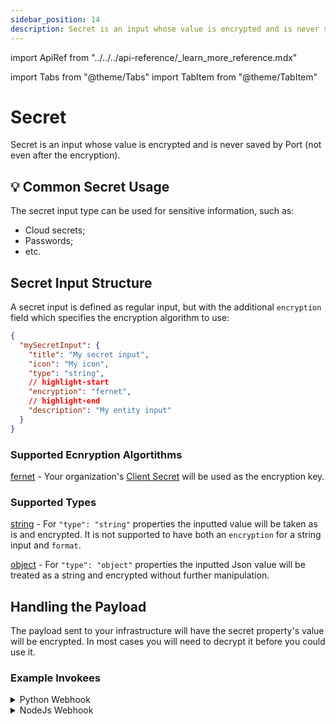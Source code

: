 ```yaml
---
sidebar_position: 14
description: Secret is an input whose value is encrypted and is never saved in Port's Databases.
---
```


import ApiRef from "../../../api-reference/\_learn_more_reference.mdx"

import Tabs from "@theme/Tabs"
import TabItem from "@theme/TabItem"

# Secret

Secret is an input whose value is encrypted and is never saved by Port (not even after the encryption).

## 💡 Common Secret Usage

The secret input type can be used for sensitive information, such as:

- Cloud secrets;
- Passwords;
- etc.

## Secret Input Structure

A secret input is defined as regular input, but with the additional `encryption` field which specifies the encryption algorithm to use:

```json showLineNumbers
{
  "mySecretInput": {
    "title": "My secret input",
    "icon": "My icon",
    "type": "string",
    // highlight-start
    "encryption": "fernet",
    // highlight-end
    "description": "My entity input"
  }
}
```

### Supported Ecnryption Algortithms

[fernet](https://cryptography.io/en/latest/fernet/) - Your organization's [Client Secret](../../../build-your-software-catalog/sync-data-to-catalog/api/#find-your-port-credentials) will be used as the encryption key.

### Supported Types

[string](./text.md) - For `"type": "string"` properties the inputted value will be taken as is and encrypted. It is not supported to have both an `encryption` for a string input and `format`.

[object](./object.md) - For `"type": "object"` properties the inputted Json value will be treated as a string and encrypted without further manipulation.

## Handling the Payload

The payload sent to your infrastructure will have the secret property's value will be encrypted.
In most cases you will need to decrypt it before you could use it.

### Example Invokees

<details>
<summary> Python Webhook </summary>

These examples use the `flask` and `cryptography` packages.

<Tabs groupId="python-webhook" queryString defaultValue="string" values={[
{label: "String Secret", value: "string"},
{label: "Object Secret", value: "object"}
]}>

<TabItem value="string">

```python showLineNumbers
import base64
import json
import os

from flask import Flask, request
from cryptography.fernet import Fernet


PORT_CLIENT_SECRET = 'YOUR PORT CLIENT SECRET'

app = Flask(__name__)

@app.route('/', methods=['POST'])
def webhook():
    # initialize the fernet decrypter
    key = base64.urlsafe_b64encode(PORT_CLIENT_SECRET.encode())
    fernet_instance = Fernet(key)

    req = request.get_json(silent=True, force=True)
    encrypted_property_value = req.get('payload').get('properties').get('secret-property')

    # decrypt the property
    decrypted_property_value = fernet_instance.decrypt(encrypted_property_value)

    return decrypted_property_value # this is the original value the user sent

if __name__ == '__main__':
    port = int(os.getenv('PORT', 80))

    print ("Starting app on port %d" % port)

    app.run(debug=False, port=port, host='0.0.0.0')
```

</TabItem>
<TabItem value="object">

```python showLineNumbers
import base64
import json
import os

from flask import Flask, request
from cryptography.fernet import Fernet


PORT_CLIENT_SECRET = 'YOUR PORT CLIENT SECRET'

app = Flask(__name__)

@app.route('/', methods=['POST'])
def webhook():
    # initialize the fernet decrypter
    key = base64.urlsafe_b64encode(PORT_CLIENT_SECRET.encode())
    fernet_instance = Fernet(key)

    req = request.get_json(silent=True, force=True)
    encrypted_property_value = req.get('payload').get('properties').get('secret-property')

    # decrypt the property
    decrypted_property_value = fernet_instance.decrypt(encrypted_property_value)
    dict_property_value = json.loads(decrypted_property_value)


    return dict_property_value # this is the original value the user sent

if __name__ == '__main__':
    port = int(os.getenv('PORT', 80))

    print ("Starting app on port %d" % port)

    app.run(debug=False, port=port, host='0.0.0.0')
```

</TabItem>
</Tabs>

</details>

<details>
<summary> NodeJs Webhook </summary>

These examples use the `express` and `fernet` packages.

<Tabs groupId="node-webhook" queryString defaultValue="string" values={[
{label: "String Secret", value: "string"},
{label: "Object Secret", value: "object"}
]}>

<TabItem value="string">

```js showLineNumbers
const express = require("express");
const bodyParser = require("body-parser");
const fernet = require("fernet");
const port = 80;

const app = express();

const PORT_CLIENT_SECRET = "YOUR PORT CLIENT SECRET";

app.post("/", bodyParser.json(), (req, res) => {
  // initialize the fernet decrypter
  const encodedSecret = Buffer.from(PORT_CLIENT_SECRET).toString("base64");
  const fernetSecret = new fernet.Secret(encodedSecret);
  const fernetToken = new fernet.Token({
    secret: fernetSecret,
    ttl: 0,
  });

  encrypted_property_value = req.body.payload.properties["secret-property"];

  // decrypt the property
  decrypted_property_value = fernetToken.decode(encrypted_property_value);

  return decrypted_property_value; // this is the original value the user sent
});

app.listen(port, () => {
  console.log(`Example app listening on port ${port}`);
});
```

</TabItem>
<TabItem value="object">

```js showLineNumbers
const express = require("express");
const bodyParser = require("body-parser");
const fernet = require("fernet");
const port = 80;

const app = express();

const PORT_CLIENT_SECRET = "YOUR PORT CLIENT SECRET";

app.post("/", bodyParser.json(), (req, res) => {
  // initialize the fernet decrypter
  const encodedSecret = Buffer.from(PORT_CLIENT_SECRET).toString("base64");
  const fernetSecret = new fernet.Secret(encodedSecret);
  const fernetToken = new fernet.Token({
    secret: fernetSecret,
    ttl: 0,
  });

  encrypted_property_value = req.body.payload.properties["secret-property"];

  // decrypt the property
  decrypted_property_value = fernetToken.decode(encrypted_property_value);
  object_property_value = JSON.parse(decrypted_property_value);

  return object_property_value; // this is the original value the user sent
});

app.listen(port, () => {
  console.log(`Example app listening on port ${port}`);
});
```

</TabItem>
</Tabs>

</details>
